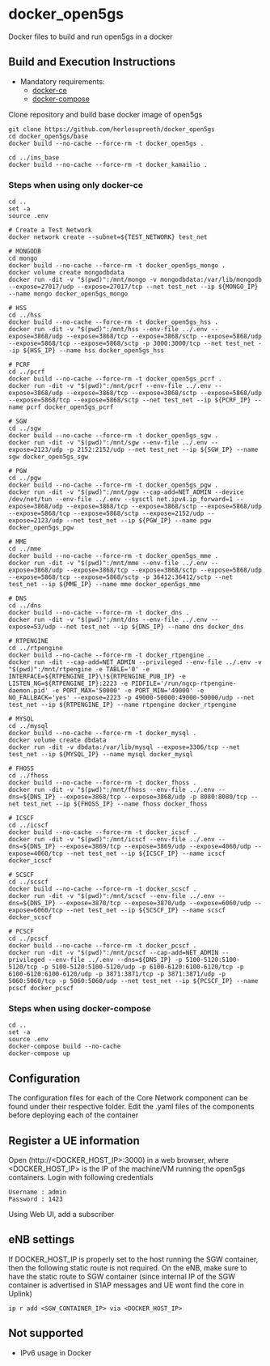 # docker_open5gs
Docker files to build and run open5gs in a docker

## Build and Execution Instructions

* Mandatory requirements:
	* [docker-ce](https://docs.docker.com/install/linux/docker-ce/ubuntu)
	* [docker-compose](https://docs.docker.com/compose)


Clone repository and build base docker image of open5gs

```
git clone https://github.com/herlesupreeth/docker_open5gs
cd docker_open5gs/base
docker build --no-cache --force-rm -t docker_open5gs .

cd ../ims_base
docker build --no-cache --force-rm -t docker_kamailio .
```

### Steps when using only docker-ce

```
cd ..
set -a
source .env

# Create a Test Network
docker network create --subnet=${TEST_NETWORK} test_net

# MONGODB
cd mongo
docker build --no-cache --force-rm -t docker_open5gs_mongo .
docker volume create mongodbdata
docker run -dit -v "$(pwd)":/mnt/mongo -v mongodbdata:/var/lib/mongodb --expose=27017/udp --expose=27017/tcp --net test_net --ip ${MONGO_IP} --name mongo docker_open5gs_mongo

# HSS
cd ../hss
docker build --no-cache --force-rm -t docker_open5gs_hss .
docker run -dit -v "$(pwd)":/mnt/hss --env-file ../.env --expose=3868/udp --expose=3868/tcp --expose=3868/sctp --expose=5868/udp --expose=5868/tcp --expose=5868/sctp -p 3000:3000/tcp --net test_net --ip ${HSS_IP} --name hss docker_open5gs_hss

# PCRF
cd ../pcrf
docker build --no-cache --force-rm -t docker_open5gs_pcrf .
docker run -dit -v "$(pwd)":/mnt/pcrf --env-file ../.env --expose=3868/udp --expose=3868/tcp --expose=3868/sctp --expose=5868/udp --expose=5868/tcp --expose=5868/sctp --net test_net --ip ${PCRF_IP} --name pcrf docker_open5gs_pcrf

# SGW
cd ../sgw
docker build --no-cache --force-rm -t docker_open5gs_sgw .
docker run -dit -v "$(pwd)":/mnt/sgw --env-file ../.env --expose=2123/udp -p 2152:2152/udp --net test_net --ip ${SGW_IP} --name sgw docker_open5gs_sgw

# PGW
cd ../pgw
docker build --no-cache --force-rm -t docker_open5gs_pgw .
docker run -dit -v "$(pwd)":/mnt/pgw --cap-add=NET_ADMIN --device /dev/net/tun --env-file ../.env --sysctl net.ipv4.ip_forward=1 --expose=3868/udp --expose=3868/tcp --expose=3868/sctp --expose=5868/udp --expose=5868/tcp --expose=5868/sctp --expose=2152/udp --expose=2123/udp --net test_net --ip ${PGW_IP} --name pgw docker_open5gs_pgw

# MME
cd ../mme
docker build --no-cache --force-rm -t docker_open5gs_mme .
docker run -dit -v "$(pwd)":/mnt/mme --env-file ../.env --expose=3868/udp --expose=3868/tcp --expose=3868/sctp --expose=5868/udp --expose=5868/tcp --expose=5868/sctp -p 36412:36412/sctp --net test_net --ip ${MME_IP} --name mme docker_open5gs_mme

# DNS
cd ../dns
docker build --no-cache --force-rm -t docker_dns .
docker run -dit -v "$(pwd)":/mnt/dns --env-file ../.env --expose=53/udp --net test_net --ip ${DNS_IP} --name dns docker_dns

# RTPENGINE
cd ../rtpengine
docker build --no-cache --force-rm -t docker_rtpengine .
docker run -dit --cap-add=NET_ADMIN --privileged --env-file ../.env -v "$(pwd)":/mnt/rtpengine -e TABLE='0' -e INTERFACE=${RTPENGINE_IP}\!${RTPENGINE_PUB_IP} -e LISTEN_NG=${RTPENGINE_IP}:2223 -e PIDFILE='/run/ngcp-rtpengine-daemon.pid' -e PORT_MAX='50000' -e PORT_MIN='49000' -e NO_FALLBACK='yes' --expose=2223 -p 49000-50000:49000-50000/udp --net test_net --ip ${RTPENGINE_IP} --name rtpengine docker_rtpengine

# MYSQL
cd ../mysql
docker build --no-cache --force-rm -t docker_mysql .
docker volume create dbdata
docker run -dit -v dbdata:/var/lib/mysql --expose=3306/tcp --net test_net --ip ${MYSQL_IP} --name mysql docker_mysql

# FHOSS
cd ../fhoss
docker build --no-cache --force-rm -t docker_fhoss .
docker run -dit -v "$(pwd)":/mnt/fhoss --env-file ../.env --dns=${DNS_IP} --expose=3868/tcp --expose=3868/udp -p 8080:8080/tcp --net test_net --ip ${FHOSS_IP} --name fhoss docker_fhoss

# ICSCF
cd ../icscf
docker build --no-cache --force-rm -t docker_icscf .
docker run -dit -v "$(pwd)":/mnt/icscf --env-file ../.env --dns=${DNS_IP} --expose=3869/tcp --expose=3869/udp --expose=4060/udp --expose=4060/tcp --net test_net --ip ${ICSCF_IP} --name icscf docker_icscf

# SCSCF
cd ../scscf
docker build --no-cache --force-rm -t docker_scscf .
docker run -dit -v "$(pwd)":/mnt/scscf --env-file ../.env --dns=${DNS_IP} --expose=3870/tcp --expose=3870/udp --expose=6060/udp --expose=6060/tcp --net test_net --ip ${SCSCF_IP} --name scscf docker_scscf

# PCSCF
cd ../pcscf
docker build --no-cache --force-rm -t docker_pcscf .
docker run -dit -v "$(pwd)":/mnt/pcscf --cap-add=NET_ADMIN --privileged --env-file ../.env --dns=${DNS_IP} -p 5100-5120:5100-5120/tcp -p 5100-5120:5100-5120/udp -p 6100-6120:6100-6120/tcp -p 6100-6120:6100-6120/udp -p 3871:3871/tcp -p 3871:3871/udp -p 5060:5060/tcp -p 5060:5060/udp --net test_net --ip ${PCSCF_IP} --name pcscf docker_pcscf
```

### Steps when using docker-compose

```
cd ..
set -a
source .env
docker-compose build --no-cache
docker-compose up
```


## Configuration

The configuration files for each of the Core Network component can be found under their respective folder. Edit the .yaml files of the components before deploying each of the container

## Register a UE information

Open (http://<DOCKER_HOST_IP>:3000) in a web browser, where <DOCKER_HOST_IP> is the IP of the machine/VM running the open5gs containers. Login with following credentials
```
Username : admin
Password : 1423
```

Using Web UI, add a subscriber

## eNB settings

If DOCKER_HOST_IP is properly set to the host running the SGW container, then the following static route is not required.
On the eNB, make sure to have the static route to SGW container (since internal IP of the SGW container is advertised in S1AP messages and UE wont find the core in Uplink)

```
ip r add <SGW_CONTAINER_IP> via <DOCKER_HOST_IP>
```

## Not supported
- IPv6 usage in Docker
